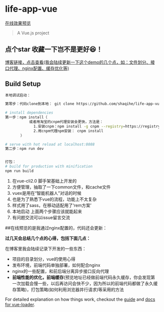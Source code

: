 # life-app-vue
[在线效果预览][1]
> A Vue.js project

## 点个star 收藏一下岂不是更好😆！
[博客链接，点击查看(我会陆续更新一下这个demo的几个点，如：文件划分、接口代理、nginx配置、缓存优化等)][2]
## Build Setup

``` bash
本地调试启动：

第零步：代码clone到本地： git clone https://github.com/shaqihe/life-app-vue.git

# install dependencies
第一步：npm install（
           或者用淘宝的cnpm代理安装会更快，方法是：
             1.安装cnpm：npm install -g cnpm --registry=https://registry.npm.taobao.org 
             2.用cnpm代理npm安装： cnpm install
       ）

# serve with hot reload at localhost:8088
第二步：npm run dev


打包：
# build for production with minification
npm run build
```

 1. 在vue-cli2.0 脚手架基础上开发的
 2. 方便管理，抽取了一下common文件，和cache文件
 3. vuex是用在“智能机器人”对话的时候
 4. 也是为了熟悉下vue的流程，功能上不太复杂
 5. 样式用了sass，在移动适配用了‘rem方案’
 6. 本地启动 上面两个步骤应该就能起来
 7. 有问题交流可以issue留言交流
 

##在线预览的是我通过nginx配置的，代码还会更新：

**过几天会总结几个点的心得，包括下面几点：**

在博客里我会陆续记录下开发的一些东西：

 - 项目的目录划分，vue的使用心得
 - 发布环境，前端代码单独部署，如何配合nginx
 - nginx的一些配置，和前后端分离异步接口反向代理
 - **前端性能的优化，前端缓存**(预览地址已经做前端代码永久缓存，你会发现第一次加载会慢一些，以后再访问会快不少，因为所以的前端代码都做了永久缓存策略)，打包策略(如何利用浏览器并行请求)等采用的方法

 
For detailed explanation on how things work, checkout the [guide](http://vuejs-templates.github.io/webpack/) and [docs for vue-loader](http://vuejs.github.io/vue-loader).


  [1]: http://test.clibchina.com/#/index
  [2]: http://shaqihe.github.io/
